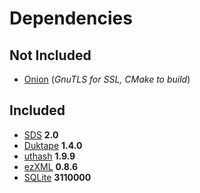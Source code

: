 # Dependencies

## Not Included
- [Onion](https://github.com/davidmoreno/onion) (_GnuTLS for SSL, CMake to build_)

## Included
- [SDS](https://antirez/sds) **2.0**
- [Duktape](http://duktape.org) **1.4.0**
- [uthash](https://github.com/troydhanson/uthash) **1.9.9**
- [ezXML](http://ezxml.sourceforge.net/) **0.8.6**
- [SQLite](http://www.sqlite.org/) **3110000** 
